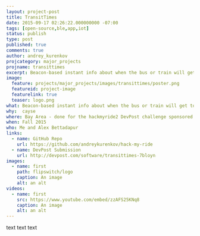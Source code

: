 ```yaml
---
layout: project-post
title: TransitTimes
date: 2015-09-17 02:26:22.000000000 -07:00
tags: [open-source,ble,app,iot]
status: publish
type: post
published: true
comments: true
author: andrey_kurenkov
projcategory: major_projects
projname: transittimes
excerpt: Beacon-based instant info about when the bus or train will get to your stop via an app, smartwatch, or website.
image:
  feature: projects/major_projects/images/transittimes/poster.png
  featureid: project-image
  featurelink: true
  teaser: logo.png
what: Beacon-based instant info about when the bus or train will get to your stop via an app, smartwatch, or website.
why:  cayse
where: Bay Area - done for the hackmyride2 DevPost challenge sponsored by VTA
when: Fall 2015
who: Me and Alex Bettadapur
links:
  - name: GitHub Repo
    url: https://github.com/andreykurenkov/hack-my-ride
  - name: DevPost Submission
    url: http://devpost.com/software/transittimes-7bloyn
images:
  - name: first
    path: flipswitch/logo
    caption: An image
    alt: an alt
videos:
  - name: first
    src: https://www.youtube.com/embed/zzAFS25KNq8
    caption: An image
    alt: an alt
---
```

text text text
